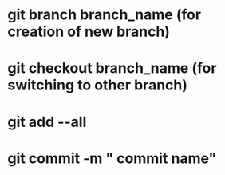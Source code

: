 # git branch branch_name (for creation of new branch)
# git checkout branch_name (for switching to other branch)
# git add --all  
# git commit -m " commit name"

